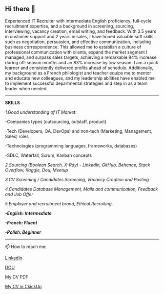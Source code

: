 ## Hi there 👋

Experienced IT Recruiter with intermediate English proficiency, full-cycle recruitment expertise, and a background in screening, sourcing, interviewing, vacancy creation, email writing, and feedback. With 3.5 years in customer support and 2 years in sales, I have honed valuable soft skills such as negotiation, persuasion, and effective communication, including business correspondence. This allowed me to establish a culture of professional communication with clients, expand the market segment I managed, and surpass sales targets, achieving a remarkable 94% increase during off-season months and an 83% increase by low season. I am a quick learner and consistently delivered profits ahead of schedule. Additionally, my background as a French philologist and teacher equips me to mentor and educate new colleagues, and my leadership abilities have enabled me to implement successful departmental strategies and step in as a team leader when needed.

---

__SKILLS__

_1.Good understanding of IT Market:_

  -Companies types (outsourcing, outstaff, product)

  -Tech (Developers, QA, DevOps) and non-tech (Marketing, Management, Sales) roles

  -Technologies (programming languages, frameworks, databases)

  -SDLC, Waterfall, Scrum, Kanban concepts

_2.Sourcing (Boolean Search, X-Ray) - LinkedIn, GitHub, Behance, Stack Overflow, Kaggle, Dou, Meetup_

_3.CV Screening / Candidates Screening, Vacancy Creation and Posting_

_4.Candidates Database Management, Mails and communication, Feedback and Job Offer_

_5.Employer and recruitment brand, Ethical Recruiting_

___-English: Intermediate___

___-French: Fluent___

___-Polish: Beginner___

---


📫 How to reach me:
 
 [LinkedIn](https://www.linkedin.com/in/viktoriia-kurhanevych/)
 
 [DOU](https://dou.ua/users/viktoriia-kurhanevych/)

[My CV PDF](https://drive.google.com/file/d/1ogj7X55R57bXuPLYu9RW4AeLVI9TrfY9/view?usp=drive_link) 

[My CV in CkickUp](https://doc.clickup.com/9012023078/p/h/8cjh3t6-472/a295cf41eaf70f4)
